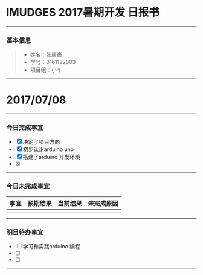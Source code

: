 # IMUDGES 2017暑期开发 日报书
-------


### 基本信息
> * 姓名：张康豪
> * 学号：0161122803
> * 项目组：小车

-------


# 2017/07/08

-------

### 今日完成事宜
- [x]  决定了项目方向
- [x]  初步认识arduino uno
- [x]  搭建了arduino 开发环境
- [x]  

-----
### 今日未完成事宜


| 事宜     |预期结果| 当前结果  | 未完成原因   | 
| --------   | -----:  | -----:  | :----:  |
|    |   |   |   |


------
### 明日待办事宜
- [ ] 学习和实践arduino 编程
- [ ] 
- [ ] 
-------
